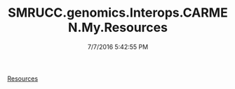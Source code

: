 ﻿---
title: SMRUCC.genomics.Interops.CARMEN.My.Resources
date: 7/7/2016 5:42:55 PM
---

[Resources](T-SMRUCC.genomics.Interops.CARMEN.My.Resources.Resources.html)
